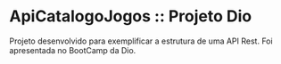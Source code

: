 # ApiCatalogoJogos :: Projeto Dio
Projeto desenvolvido para exemplificar a estrutura de uma API Rest.
Foi apresentada no BootCamp da Dio.
